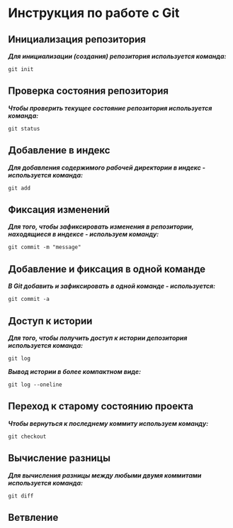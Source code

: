 # **Инструкция по работе с Git**

## Инициализация репозитория 

***Для инициализации (создания) репозитория используется команда:***

    git init 

## Проверка состояния репозитория

***Чтобы проверить текущее состояние репозитория используется команда:***

    git status

## Добавление в индекс
***Для добавления содержимого рабочей директории в индекс - используется команда:***

    git add

## Фиксация изменений
***Для того, чтобы зафиксировать изменения в репозитории, находящиеся в индексе - используем команду:*** 

    git commit -m "message"

## Добавление и фиксация в одной команде
***В Git добавить и зафиксировать в одной команде - используется:***

    git commit -a

## Доступ к истории
***Для того, чтобы получить доступ к истории депозитория используется команда:***

    git log

 ***Вывод истории в более компактном виде:***


    git log --oneline

## Переход к старому состоянию проекта
***Чтобы вернуться к последнему коммиту используем команду:***

    git checkout

## Вычисление разницы
***Для вычисления разницы между любыми двумя коммитами используется команда:***

    git diff

## Ветвление
